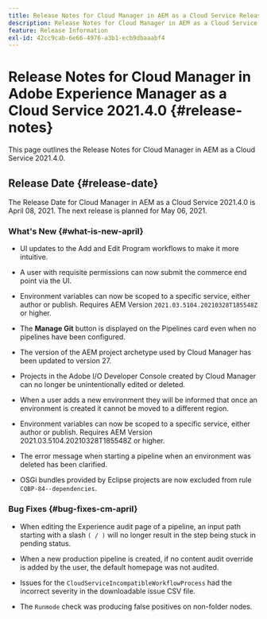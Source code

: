 ```yaml
---
title: Release Notes for Cloud Manager in AEM as a Cloud Service Release 2021.4.0
description: Release Notes for Cloud Manager in AEM as a Cloud Service Release 2021.4.0
feature: Release Information
exl-id: 42cc9cab-6e66-4976-a3b1-ecb9dbaaabf4
---
```

# Release Notes for Cloud Manager in Adobe Experience Manager as a Cloud Service 2021.4.0 {#release-notes}

This page outlines the Release Notes for Cloud Manager in AEM as a Cloud Service 2021.4.0.

## Release Date {#release-date}

The Release Date for Cloud Manager in AEM as a Cloud Service 2021.4.0 is April 08, 2021.
The next release is planned for May 06, 2021.

### What's New {#what-is-new-april}

* UI updates to the Add and Edit Program workflows to make it more intuitive.

* A user with requisite permissions can now submit the commerce end point via the UI.

* Environment variables can now be scoped to a specific service, either author or publish. Requires AEM Version `2021.03.5104.20210328T185548Z` or higher.

* The **Manage Git** button is displayed on the Pipelines card even when no pipelines have been configured.

* The version of the AEM project archetype used by Cloud Manager has been updated to version 27.

* Projects in the Adobe I/O Developer Console created by Cloud Manager can no longer be unintentionally edited or deleted.

* When a user adds a new environment they will be informed that once an environment is created it cannot be moved to a different region. 

* Environment variables can now be scoped to a specific service, either author or publish. Requires AEM Version 2021.03.5104.20210328T185548Z or higher. 

* The error message when starting a pipeline when an environment was deleted has been clarified.

* OSGi bundles provided by Eclipse projects are now excluded from rule `CQBP-84--dependencies`.

### Bug Fixes {#bug-fixes-cm-april}

* When editing the Experience audit page of a pipeline, an input path starting with a slash `( / )` will no longer result in the step being stuck in pending status.

* When a new production pipeline is created, if no content audit override is added by the user, the default homepage was not audited.

* Issues for the `CloudServiceIncompatibleWorkflowProcess` had the incorrect severity in the downloadable issue CSV file. 

* The `Runmode` check was producing false positives on non-folder nodes.